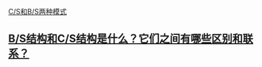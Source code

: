 [C/S和B/S两种模式](https://blog.csdn.net/lrtcsdn/article/details/81035908)

## [B/S结构和C/S结构是什么？它们之间有哪些区别和联系？](https://baijiahao.baidu.com/s?id=1630321059488708362&wfr=spider&for=pc)

